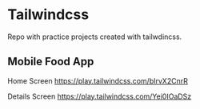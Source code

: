 # Tailwindcss
Repo with practice projects created with tailwdincss.

## Mobile Food App
Home Screen https://play.tailwindcss.com/bIrvX2CnrR

Details Screen https://play.tailwindcss.com/Yei0IOaDSz

